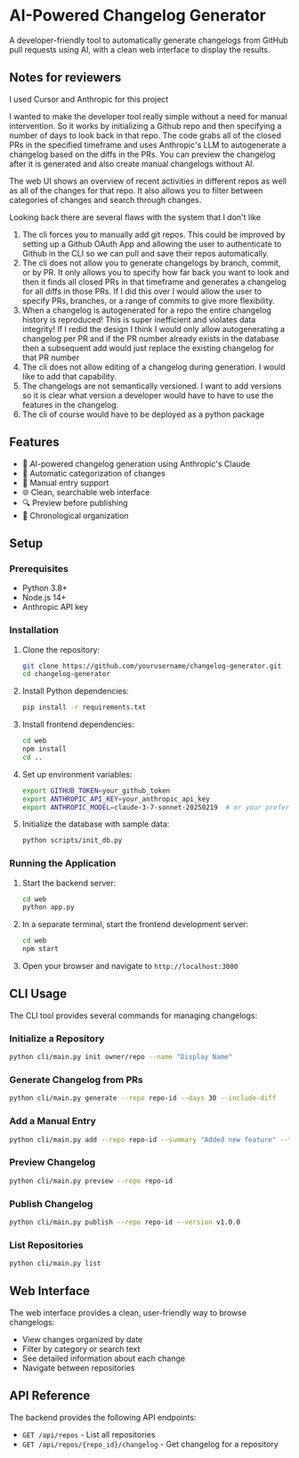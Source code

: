 # AI-Powered Changelog Generator

A developer-friendly tool to automatically generate changelogs from GitHub pull requests using AI, with a clean web interface to display the results.

## Notes for reviewers
I used Cursor and Anthropic for this project

I wanted to make the developer tool really simple without a need for manual intervention. So it works by initializing a Github repo and then specifying a number of days to look back in that repo. The code grabs all of the closed PRs in the specified timeframe and uses Anthropic's LLM
to autogenerate a changelog based on the diffs in the PRs. You can preview the changelog after it is generated and also create manual changelogs without AI.

The web UI shows an overview of recent activities in different repos as well as all of the changes for that repo. It also allows you to filter between categories of changes and search through changes.

Looking back there are several flaws with the system that I don't like
1. The cli forces you to manually add git repos. This could be improved by setting up a Github OAuth App and allowing the user to authenticate to Github in the CLI so we can pull and save their repos automatically.
2. The cli does not allow you to generate changelogs by branch, commit, or by PR. It only allows you to specify how far back you want to look and then it finds all closed PRs in that timeframe and generates a changelog for all diffs in those PRs. If I did this over I would allow the user to specify PRs, branches, or a range of commits to give more flexibility.
3. When a changelog is autogenerated for a repo the entire changelog history is reproduced! This is super inefficient and violates data integrity! If I redid the design I think I would only allow autogenerating a changelog per PR and if the PR number already exists in the database then a subsequent add would just replace the existing changelog for that PR number
4. The cli does not allow editing of a changelog during generation. I would like to add that capability.
5. The changelogs are not semantically versioned. I want to add versions so it is clear what version a developer would have to have to use the features in the changelog.
6. The cli of course would have to be deployed as a python package


## Features

- 🤖 AI-powered changelog generation using Anthropic's Claude
- 🔄 Automatic categorization of changes
- 📝 Manual entry support
- 🌐 Clean, searchable web interface
- 🔍 Preview before publishing
- 📅 Chronological organization

## Setup

### Prerequisites

- Python 3.8+
- Node.js 14+
- Anthropic API key

### Installation

1. Clone the repository:
   ```bash
   git clone https://github.com/yourusername/changelog-generator.git
   cd changelog-generator
   ```

2. Install Python dependencies:
   ```bash
   pip install -r requirements.txt
   ```

3. Install frontend dependencies:
   ```bash
   cd web
   npm install
   cd ..
   ```

4. Set up environment variables:
   ```bash
   export GITHUB_TOKEN=your_github_token
   export ANTHROPIC_API_KEY=your_anthropic_api_key
   export ANTHROPIC_MODEL=claude-3-7-sonnet-20250219  # or your preferred model
   ```

5. Initialize the database with sample data:
   ```bash
   python scripts/init_db.py
   ```

### Running the Application

1. Start the backend server:
   ```bash
   cd web
   python app.py
   ```

2. In a separate terminal, start the frontend development server:
   ```bash
   cd web
   npm start
   ```

3. Open your browser and navigate to `http://localhost:3000`

## CLI Usage

The CLI tool provides several commands for managing changelogs:

### Initialize a Repository

```bash
python cli/main.py init owner/repo --name "Display Name"
```

### Generate Changelog from PRs

```bash
python cli/main.py generate --repo repo-id --days 30 --include-diff
```

### Add a Manual Entry

```bash
python cli/main.py add --repo repo-id --summary "Added new feature" --type feature
```

### Preview Changelog

```bash
python cli/main.py preview --repo repo-id
```

### Publish Changelog

```bash
python cli/main.py publish --repo repo-id --version v1.0.0
```

### List Repositories

```bash
python cli/main.py list
```

## Web Interface

The web interface provides a clean, user-friendly way to browse changelogs:

- View changes organized by date
- Filter by category or search text
- See detailed information about each change
- Navigate between repositories

## API Reference

The backend provides the following API endpoints:

- `GET /api/repos` - List all repositories
- `GET /api/repos/{repo_id}/changelog` - Get changelog for a repository
